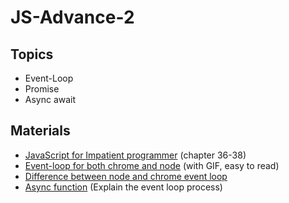 # JS-Advance-2

## Topics
- Event-Loop 
- Promise 
- Async await

## Materials
  - [JavaScript for Impatient programmer](https://exploringjs.com/impatient-js/toc.html) (chapter 36-38)
  - [Event-loop for both chrome and node](https://zhuanlan.zhihu.com/p/41543963) (with GIF, easy to read) 
  - [Difference between node and chrome event loop](https://juejin.im/post/5c337ae06fb9a049bc4cd218)  
  - [Async function](https://segmentfault.com/a/1190000007535316) (Explain the event loop process) 
